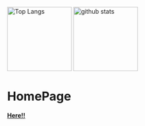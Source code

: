 <p align="left"> 
  <img alt="Top Langs" height="150px" src="https://github-readme-stats.vercel.app/api/top-langs/?username=sunshine-724&layout=compact&show_icons=true&theme=onedark" />
  <img alt="github stats" height="150px" src="https://github-readme-stats.vercel.app/api?username=sunshine-724&theme=onedark&show_icons=ture" />
</p>
<h1>HomePage</h1>
<a href = "https://sunshine-724.github.io/index-jp.html"><strong>Here!!</strong></a>

